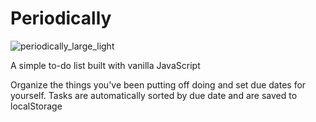 # Periodically

![periodically_large_light](https://user-images.githubusercontent.com/101839505/177427775-74a9dd0b-1f6c-4dc2-9be2-4fa7fc0f7030.png)

A simple to-do list built with vanilla JavaScript

Organize the things you've been putting off doing and set due dates for yourself. Tasks are automatically sorted by due date and are saved to localStorage
